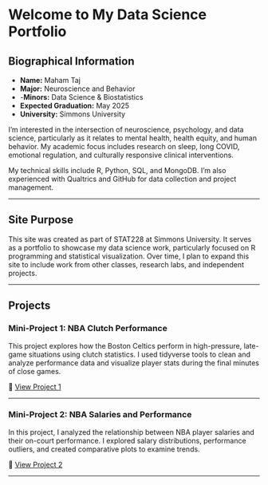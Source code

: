 # Welcome to My Data Science Portfolio

## Biographical Information

- **Name:** Maham Taj  
- **Major:** Neuroscience and Behavior
- -**Minors:** Data Science & Biostatistics
- **Expected Graduation:** May 2025  
- **University:** Simmons University  

I’m interested in the intersection of neuroscience, psychology, and data science, particularly as it relates to mental health, health equity, and human behavior. My academic focus includes research on sleep, long COVID, emotional regulation, and culturally responsive clinical interventions.

My technical skills include R, Python, SQL, and MongoDB. I’m also experienced with Qualtrics and GitHub for data collection and project management.

---

## Site Purpose

This site was created as part of STAT228 at Simmons University. It serves as a portfolio to showcase my data science work, particularly focused on R programming and statistical visualization. Over time, I plan to expand this site to include work from other classes, research labs, and independent projects.

---

## Projects

### Mini-Project 1: NBA Clutch Performance

This project explores how the Boston Celtics perform in high-pressure, late-game situations using clutch statistics. I used tidyverse tools to clean and analyze performance data and visualize player stats during the final minutes of close games.

🔗 [View Project 1](https://mahamtaj5.github.io/Mini_Projects/mp1.html)

---

### Mini-Project 2: NBA Salaries and Performance

In this project, I analyzed the relationship between NBA player salaries and their on-court performance. I explored salary distributions, performance outliers, and created comparative plots to examine trends.

🔗 [View Project 2](https://mahamtaj5.github.io/Mini_Projects/mp2.html)

---

